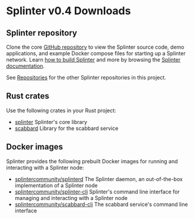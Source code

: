 <!--
  Copyright 2018-2020 Cargill Incorporated

  Licensed under the Apache License, Version 2.0 (the "License");
  you may not use this file except in compliance with the License.
  You may obtain a copy of the License at

      http://www.apache.org/licenses/LICENSE-2.0

  Unless required by applicable law or agreed to in writing, software
  distributed under the License is distributed on an "AS IS" BASIS,
  WITHOUT WARRANTIES OR CONDITIONS OF ANY KIND, either express or implied.
  See the License for the specific language governing permissions and
  limitations under the License.
-->

# Splinter v0.4 Downloads

## Splinter repository

Clone the core [GitHub repository](https://github.com/Cargill/splinter/tree/0-4)
to view the Splinter source code, demo applications, and example Docker compose
files for starting up a Splinter network. Learn
[how to build Splinter](/docs/0.4/howto/building_splinter.html) and more by
browsing the [Splinter documentation](/docs/0.4/).

See [Repositories](/community/repositories.md) for the other
Splinter repositories in this project.

## Rust crates

Use the following crates in your Rust project:

* [splinter](https://crates.io/crates/splinter) Splinter's core library
* [scabbard](https://crates.io/crates/scabbard) Library for the scabbard
  service

## Docker images

Splinter provides the following prebuilt Docker images for running and
interacting with a Splinter node:

* [splintercommunity/splinterd](https://hub.docker.com/r/splintercommunity/splinterd)
  The Splinter daemon, an out-of-the-box implementation of a Splinter node
* [splintercommunity/splinter-cli](https://hub.docker.com/r/splintercommunity/splinter-cli)
  Splinter's command line interface for managing and interacting with a Splinter
  node
* [splintercommunity/scabbard-cli](https://hub.docker.com/r/splintercommunity/scabbard-cli)
  The scabbard service's command line interface
